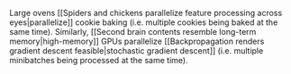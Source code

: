 ---
---

Large ovens [[Spiders and chickens parallelize feature processing across eyes|parallelize]] cookie baking (i.e. multiple cookies being baked at the same time). Similarly, [[Second brain contents resemble long-term memory|high-memory]] GPUs parallelize [[Backpropagation renders gradient descent feasible|stochastic gradient descent]] (i.e. multiple minibatches being processed at the same time).